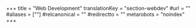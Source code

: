+++
title = "Web Development"
translationKey = "section-webdev"
#url = ""
#aliases = [""]
#relcanonical = ""
#redirectto = ""
metarobots = "noindex"
+++
